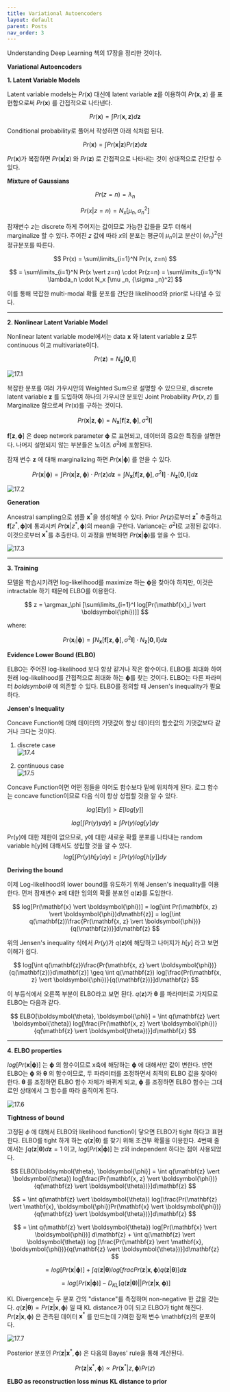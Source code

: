 ```yaml
---
title: Variational Autoencoders
layout: default
parent: Posts
nav_order: 3
---
```


Understanding Deep Learning 책의 17장을 정리한 것이다.  


**Variational Autoencoders**  

**1. Latent Variable Models**  

Latent variable models는 $Pr(\mathbf{x})$ 대신에 latent variable $\mathbf{z}$를 이용하여 $Pr(\mathbf{x}, \mathbf{z})$ 를 표현함으로써 $Pr(\mathbf{x})$ 를 간접적으로 나타낸다.

$$
Pr(\mathbf{x}) = \int Pr(\mathbf{x} ,\mathbf{z})d\mathbf{z}
$$

Conditional probability로 풀어서 작성하면 아래 식처럼 된다.

$$
Pr(\mathbf{x}) = \int Pr(\mathbf{x} \vert \mathbf{z})Pr(\mathbf{z})d\mathbf{z}
$$

$Pr(\mathbf{x})$가 복잡하면 $Pr(\mathbf{x} \vert \mathbf{z})$ 와 $Pr(\mathbf{z})$ 로 간접적으로 나타내는 것이 상대적으로 간단할 수 있다.  

**Mixture of Gaussians**  

$$
Pr(z = n) = \lambda _n  
$$

$$
Pr(x \vert z = n) = N_x [\mu _n, {\sigma _n}^2]  
$$

잠재변수 $z$는 discrete 하게 주어지는 값이므로 가능한 값들을 모두 더해서 marginalize 할 수 있다. 주어진 $z$ 값에 따라 $x$의 분포는 평균이 $\mu _n$이고 분산이 $(\sigma _n)^2$인 정규분포를 따른다. 

$$
Pr(x) = \sum\limits_{i=1}^N Pr(x, z=n)  
$$

$$
= \sum\limits_{i=1}^N Pr(x \vert z=n) \cdot Pr(z=n) = \sum\limits_{i=1}^N \lambda_n \cdot N_x [\mu _n, {\sigma _n}^2]  
$$

이를 통해 복잡한 multi-modal 확률 분포를 간단한 likelihood와 prior로 나타낼 수 있다.  

---

**2. Nonlinear Latent Variable Model**  

Nonlinear latent variable model에서는 data $\mathbf{x}$ 와 latent variable $\mathbf{z}$ 모두 continuous 이고 multivariate이다. 

$$
Pr(\mathbf{z}) = N_\mathbf{z}[\mathbf{0}, \mathbf{I}]  
$$

![17.1](../images/VAE17.1.png)

복잡한 분포를 여러 가우시안의 Weighted Sum으로 설명할 수 있으므로, discrete latent variable $\mathbf{z}$ 를 도입하여 하나의 가우시안 분포인 Joint Probability $Pr(x, z)$ 를 Marginalize 함으로써 Pr(x)를 구하는 것이다.  

$$
Pr(\mathbf{x} \vert \mathbf{z}, \boldsymbol{\phi}) = N_\mathbf{x} [\mathbf{f}[\mathbf{z}, \boldsymbol{\phi}], \sigma^2 \mathbf{I}]  
$$

$\mathbf{f}[\mathbf{z}, \boldsymbol{\phi}]$ 은 deep network parameter $\boldsymbol{\phi}$ 로 표현되고, 데이터의 중요한 특징을 설명한다. 나머지 설명되지 않는 부분들은 노이즈 $\sigma^2 \mathbf{I}$에 포함된다.  


잠재 변수 $\mathbf{z}$ 에 대해 marginalizing 하면 $Pr(\mathbf{x} \vert \boldsymbol{\phi})$ 를 얻을 수 있다.

$$
Pr(\mathbf{x} \vert \boldsymbol{\phi}) = \int Pr(\mathbf{x} \vert \mathbf{z}, \boldsymbol{\phi}) \cdot Pr(\mathbf{z}) d\mathbf{z}
= \int N_\mathbf{x} [\mathbf{f}[\mathbf{z}, \boldsymbol{\phi}], \sigma^2\mathbf{I}] \cdot N_\mathbf{z} [\mathbf{0}, \mathbf{I}] d\mathbf{z}  
$$

![17.2](../images/VAE17.2.png)

**Generation**  

Ancestral sampling으로 샘플 $\mathbf{x}^{\ast}$을 생성해낼 수 있다. Prior $Pr(z)$로부터 $\mathbf{z}^{\ast}$ 추출하고 $\mathbf{f}[z^{\ast}, \boldsymbol{\phi}]$에 통과시켜 $Pr(\mathbf{x} \vert z^{\ast}, \boldsymbol{\phi})$의 mean을 구한다. Variance는 $\sigma^2 \mathbf{I}$로 고정된 값이다. 이것으로부터 $\mathbf{x}^{\ast}$를 추출한다. 이 과정을 반복하면 $Pr(\mathbf{x} \vert \boldsymbol{\phi})$를 얻을 수 있다.  

![17.3](../images/VAE17.3.png)  

---

**3. Training**  

모델을 학습시키려면 log-likelihood를 maximize 하는 $\boldsymbol{\phi}$을 찾아야 하지만, 이것은 intractable 하기 때문에 ELBO를 이용한다.  

$$
z = \argmax_\phi [\sum\limits_{i=1}^I log[Pr(\mathbf{x}_i \vert \boldsymbol{\phi})]]  
$$

where:  

$$
Pr(\mathbf{x}_i \vert \boldsymbol{\phi}) = \int N_\mathbf{x} [\mathbf{f}[\mathbf{z}, \boldsymbol{\phi}], \sigma^2\mathbf{I}] \cdot N_\mathbf{z} [\mathbf{0}, \mathbf{I}] d\mathbf{z}  
$$

**Evidence Lower Bound (ELBO)**  

ELBO는 주어진 log-likelihood 보다 항상 같거나 작은 함수이다. ELBO를 최대화 하여 원래 log-likelihood를 간접적으로 최대화 하는 $\boldsymbol{\phi}$를 찾는 것이다. ELBO는 다른 파라미터 $boldsymbol{\theta}$ 에 의존할 수 있다. ELBO를 정의할 때 Jensen's inequality가 필요하다.  

**Jensen's Inequality**  

Concave Function에 대해 데이터의 기댓값이 항상 데이터의 함숫값의 기댓값보다 같거나 크다는 것이다.  

1) discrete case  
![17.4](../images/VAE17.4.png)

2) continuous case  
![17.5](../images/VAE17.5.png)

Concave Function이면 어떤 점들을 이어도 함수보다 밑에 위치하게 된다. 로그 함수는 concave function이므로 다음 식이 항상 성립할 것을 알 수 있다.  

$$
log[E[y]] > E[log[y]]  
$$

$$
log[\int Pr(y)ydy] \geq \int Pr(y)log[y]dy  
$$

Pr(y)에 대한 제한이 없으므로, y에 대한 새로운 확률 분포를 나타내는 random variable h[y]에 대해서도 성립할 것을 알 수 있다.  
$$
log[\int Pr(y)h[y]dy] \geq \int Pr(y)log[h[y]]dy  
$$


**Deriving the bound**  

이제 Log-likelihood의 lower bound를 유도하기 위해 Jensen's inequality를 이용한다. 먼저 잠재변수 $\mathbf{z}$에 대한 임의의 확률 분포인 $q(\mathbf{z})$를 도입한다.  

$$
log[Pr(\mathbf{x} \vert \boldsymbol{\phi})] = log[\int Pr(\mathbf{x, z} \vert \boldsymbol{\phi})d\mathbf{z}] = log[\int q(\mathbf(z))\frac{Pr(\mathbf{x, z} \vert \boldsymbol{\phi})}{q(\mathbf{z})}]d\mathbf{z}  
$$

위의 Jensen's inequality 식에서 $Pr(y)$가 $q(\mathbf{z})$에 해당하고 나머지가 $h[y]$ 라고 보면 이해가 쉽다.  

$$
log[\int q(\mathbf{z})\frac{Pr(\mathbf{x, z} \vert \boldsymbol{\phi})}{q(\mathbf{z})}d\mathbf{z}] \geq \int q(\mathbf{z}) log[\frac{Pr(\mathbf{x, z} \vert \boldsymbol{\phi})}{q(\mathbf{z})}]d\mathbf{z}  
$$

이 부등식에서 오른쪽 부분이 ELBO라고 보면 된다. $q(\mathbf{z})$가 $\boldsymbol{\theta}$ 를 파라미터로 가지므로 ELBO는 다음과 같다.  

$$
ELBO[\boldsymbol{\theta}, \boldsymbol{\phi}] = \int q(\mathbf{z} \vert \boldsymbol{\theta}) log[\frac{Pr(\mathbf{x, z} \vert \boldsymbol{\phi})}{q(\mathbf{z} \vert \boldsymbol{\theta})}]d\mathbf{z}  
$$

---

**4. ELBO properties**  

 $log[Pr(\mathbf{x} \vert \boldsymbol{\phi})]$ 는 $\boldsymbol{\phi}$ 의 함수이므로 x축에 해당하는 $\boldsymbol{\phi}$ 에 대해서만 값이 변한다. 반면 ELBO는 $\boldsymbol{\phi}$ 와 $\boldsymbol{\theta}$ 의 함수이므로, 두 파라미터를 조정하면서 최적의 ELBO 값을 찾아야 한다. $\boldsymbol{\theta}$ 를 조정하면 ELBO 함수 자체가 바뀌게 되고, $\boldsymbol{\phi}$ 를 조정하면 ELBO 함수는 그대로인 상태에서 그 함수를 따라 움직이게 된다.  

![17.6](../images/VAE17.6.png)


**Tightness of bound**  

고정된 $\phi$ 에 대해서 ELBO와 likelihood function이 닿으면 ELBO가 tight 하다고 표현한다. ELBO를 tight 하게 하는 $q(\mathbf{z} \vert \mathbf{\theta})$ 를 찾기 위해 조건부 확률을 이용한다. 4번째 줄에서는 $\int q(\mathbf{z} \vert \boldsymbol{\theta}) d\mathbf{z} = 1$ 이고, $log[Pr(\mathbf{x} \vert \boldsymbol{\phi})]$ 는 z와 independent 하다는 점이 사용되었다.  

$$
ELBO[\boldsymbol{\theta}, \boldsymbol{\phi}] = \int q(\mathbf{z} \vert \boldsymbol{\theta}) log[\frac{Pr(\mathbf{x, z} \vert \boldsymbol{\phi})}{q(\mathbf{z} \vert \boldsymbol{\theta})}]d\mathbf{z}  
$$

$$
= \int q(\mathbf{z} \vert \boldsymbol{\theta}) log[\frac{Pr(\mathbf{z} \vert \mathbf{x}, \boldsymbol{\phi})Pr(\mathbf{x} \vert \boldsymbol{\phi})}{q(\mathbf{z} \vert \boldsymbol{\theta})}]d\mathbf{z}  
$$

$$
= \int q(\mathbf{z} \vert \boldsymbol{\theta}) log[Pr(\mathbf{x} \vert \boldsymbol{\phi})] d\mathbf{z} + \int q(\mathbf{z} \vert \boldsymbol{\theta}) log [\frac{Pr(\mathbf{z} \vert \mathbf{x}, \boldsymbol{\phi})}{q(\mathbf{z} \vert \boldsymbol{\theta})}]d\mathbf{z}    
$$

$$
= log[Pr(\mathbf{x} \vert \boldsymbol{\phi})] + \int q(\mathbf{z} \vert \boldsymbol{\theta}) log [frac{Pr(\mathbf{z} \vert \mathbf{x}, \boldsymbol{\phi})}{q(\mathbf{z} \vert \boldsymbol{\theta})}]d\mathbf{z}   
$$

$$
= log[Pr(\mathbf{x} \vert \boldsymbol{\phi})] - D_{KL}[q(\mathbf{z} \vert \boldsymbol{\theta}) \vert \vert Pr(\mathbf{z} \vert \mathbf{x}, \boldsymbol{\phi})]
$$

KL Divergence는 두 분포 간의 "distance"를 측정하며 non-negative 한 값을 갖는다. $q(\mathbf{z} \vert \boldsymbol{\theta}) = Pr(\mathbf{z} \vert \mathbf{x}, \boldsymbol{\phi})$ 일 때 KL distance가 0이 되고 ELBO가 tight 해진다. $Pr(\mathbf{z} \vert \mathbf{x}, \boldsymbol{\phi})$ 은 관측된 데이터 $\mathbf{x}^{\ast}$ 를 만드는데 기여한 잠재 변수 \mathbf{z}의 분포이다.

![17.7](../images/VAE17.7.png)

Posterior 분포인 $Pr(\mathbf{z} \vert \mathbf{x}^{\ast}, \boldsymbol{\phi})$ 은 다음의 Bayes' rule을 통해 계산된다.  

$$
Pr(\mathbf{z} \vert \mathbf{x}^{\ast}, \boldsymbol{\phi}) \propto Pr(\mathbf{x}^{\ast} \vert z, \boldsymbol{\phi})Pr(z)  
$$


**ELBO as reconstruction loss minus KL distance to prior**  
